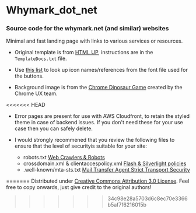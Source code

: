 # Whymark_dot_net
### Source code for the whymark.net (and similar) websites

Minimal and fast landing page with links to various services or resources.

- Original template is from [HTML UP](https://html5up.net/aerial), instructions are in the `TemplateDocs.txt` file.

- Use [this list](https://fontawesome.com/v6/icons/) to look up icon names/references from the font file used for the buttons.

- Background image is from the [Chrome Dinosaur Game](https://en.wikipedia.org/wiki/Dinosaur_Game) created by the Chrome UX team.

<<<<<<< HEAD
- Error pages are present for use with AWS Cloudfront, to retain the styled theme in case of backend issues. If you don't need these for your use case then you can safely delete.

- I would strongly recommened that you review the following files to ensure that the level of securityis suitable for your site:
  - robots.txt [Web Crawlers & Robots](https://en.wikipedia.org/wiki/Robots_exclusion_standard)
  - crossdomain.xml & clientaccespolicy.xml [Flash & Silverlight policies](https://en.wikipedia.org/wiki/Cross-site_request_forgery)
  - .well-known/mta-sts.txt [Mail Transfer Agent Strict Transport Security](https://www.ncsc.gov.uk/collection/email-security-and-anti-spoofing/using-mta-sts-to-protect-the-privacy-of-your-emails)

=======
Distributed under [Creative Commons Attribution 3.0 License](https://creativecommons.org/licenses/by/3.0/). Feel free to copy onwards, just give credit to the original authors!
>>>>>>> 34c98e28a5703d6c8ec70e3366b5af7f6216015b
